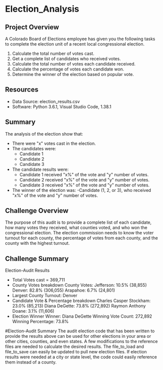 # Election_Analysis

## Project Overview
A Colorado Board of Elections employee has given you the following tasks to complete the election unit of a recent local congressional election.

1. Calculate the total number of votes cast.
2. Get a complete list of candidates who received votes.
3. Calculate the total number of votes each candidate received.
4. Calculate the percentage of votes each candidate won.
5. Determine the winner of the election based on popular vote.

## Resources
- Data Source: election_results.csv
- Software: Python 3.6.1, Visual Studio Code, 1.38.1

## Summary
The analysis of the election show that:
- There were "x" votes cast in the election.
- The candidates were:
  - Candidate 1
  - Candidate 2
  - Candidate 3
- The candidate results were:
  - Candidate 1 received "x%" of the vote and "y" number of votes.
  - Candidate 2 received "x%" of the vote and "y" number of votes.
  - Candidate 3 received "x%" of the vote and "y" number of votes.
- The winner of the election was:
  -Candidate (1, 2, or 3), who received "x%" of the vote and "y" number of votes.

## Challenge Overview
The purpose of this audit is to provide a complete list of each candidate, how many votes they received, what counties voted, and who won the congressional election.  The election commission needs to know the voter turnout for each county, the percentage of votes from each county, and the county with the highest turnout.  
## Challenge Summary
Election-Audit Results
-	Total Votes cast = 369,711
-	County Votes breakdown
County Votes:
Jefferson: 10.5% (38,855)
Denver: 82.8% (306,055)
Arapahoe: 6.7% (24,801)
-	Largest County Turnout: Denver
-	Candidate Vote & Percentage breakdown
Charles Casper Stockham: 23.0% (85,213)
Diana DeGette: 73.8% (272,892)
Raymon Anthony Doane: 3.1% (11,606)
-	Election Winner
Winner: Diana DeGette
Winning Vote Count: 272,892
Winning Percentage: 73.8%

#Election-Audit Summary
The audit election code that has been written to provide the results above can be used for other elections in your area or other cities, counties, and even states.  A few modifications to the reference files are needed to calculate the desired results.  The file_to_load and file_to_save can easily be updated to pull new election files.  If election results were needed at a city or state level, the code could easily reference them instead of a county.  
